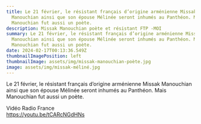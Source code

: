 ```yaml
---
title: Le 21 février, le résistant français d’origine arménienne Missak
  Manouchian ainsi que son épouse Mélinée seront inhumés au Panthéon. Mais
  Manouchian fut aussi un poète.
description: Missak Manouchian poète et résistant FTP -MOI
summary: Le 21 février, le résistant français d’origine arménienne Missak
  Manouchian ainsi que son épouse Mélinée seront inhumés au Panthéon. Mais
  Manouchian fut aussi un poète.
date: 2024-02-17T00:13:36.549Z
thumbnailImagePosition: left
thumbnailImage: assets/img/missak-manouchian-poète.jpg
image: assets/img/missak-méliné.jpg
---
```

<!--StartFragment-->

Le 21 février, le résistant français d’origine arménienne Missak Manouchian ainsi que son épouse Mélinée seront inhumés au Panthéon. Mais Manouchian fut aussi un poète.

V﻿idéo Radio France\
https://youtu.be/tCARcNGdHNs